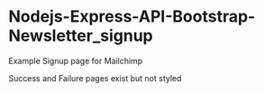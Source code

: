 # Nodejs-Express-API-Bootstrap-Newsletter_signup
Example Signup page for Mailchimp

Success and Failure pages exist but not styled
